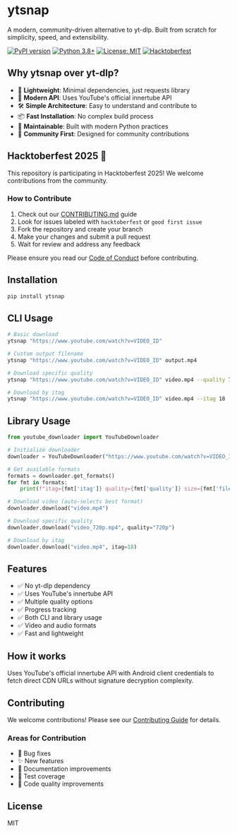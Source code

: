 # ytsnap

A modern, community-driven alternative to yt-dlp. Built from scratch for simplicity, speed, and extensibility.

[![PyPI version](https://badge.fury.io/py/ytsnap.svg)](https://pypi.org/project/ytsnap/)
[![Python 3.8+](https://img.shields.io/badge/python-3.8+-blue.svg)](https://www.python.org/downloads/)
[![License: MIT](https://img.shields.io/badge/License-MIT-yellow.svg)](https://opensource.org/licenses/MIT)
[![Hacktoberfest](https://img.shields.io/badge/Hacktoberfest-friendly-blueviolet)](https://hacktoberfest.com/)

## Why ytsnap over yt-dlp?

- 🚀 **Lightweight**: Minimal dependencies, just requests library
- 🔄 **Modern API**: Uses YouTube's official innertube API
- 🛠 **Simple Architecture**: Easy to understand and contribute to
- 📦 **Fast Installation**: No complex build process
- 🔧 **Maintainable**: Built with modern Python practices
- 👥 **Community First**: Designed for community contributions

## Hacktoberfest 2025 🎃

This repository is participating in Hacktoberfest 2025! We welcome contributions from the community.

### How to Contribute

1. Check out our [CONTRIBUTING.md](CONTRIBUTING.md) guide
2. Look for issues labeled with `hacktoberfest` or `good first issue`
3. Fork the repository and create your branch
4. Make your changes and submit a pull request
5. Wait for review and address any feedback

Please ensure you read our [Code of Conduct](CODE_OF_CONDUCT.md) before contributing.

## Installation

```bash
pip install ytsnap
```

## CLI Usage

```bash
# Basic download
ytsnap "https://www.youtube.com/watch?v=VIDEO_ID"

# Custom output filename
ytsnap "https://www.youtube.com/watch?v=VIDEO_ID" output.mp4

# Download specific quality
ytsnap "https://www.youtube.com/watch?v=VIDEO_ID" video.mp4 --quality 720p

# Download by itag
ytsnap "https://www.youtube.com/watch?v=VIDEO_ID" video.mp4 --itag 18
```

## Library Usage

```python
from youtube_downloader import YouTubeDownloader

# Initialize downloader
downloader = YouTubeDownloader("https://www.youtube.com/watch?v=VIDEO_ID")

# Get available formats
formats = downloader.get_formats()
for fmt in formats:
    print(f"itag={fmt['itag']} quality={fmt['quality']} size={fmt['filesize']}")

# Download video (auto-selects best format)
downloader.download("video.mp4")

# Download specific quality
downloader.download("video_720p.mp4", quality="720p")

# Download by itag
downloader.download("video.mp4", itag=18)
```

## Features

- ✅ No yt-dlp dependency
- ✅ Uses YouTube's innertube API
- ✅ Multiple quality options
- ✅ Progress tracking
- ✅ Both CLI and library usage
- ✅ Video and audio formats
- ✅ Fast and lightweight

## How it works

Uses YouTube's official innertube API with Android client credentials to fetch direct CDN URLs without signature decryption complexity.

## Contributing

We welcome contributions! Please see our [Contributing Guide](CONTRIBUTING.md) for details.

### Areas for Contribution

- 🐛 Bug fixes
- ✨ New features
- 📝 Documentation improvements
- 🧪 Test coverage
- 🎨 Code quality improvements

## License

MIT

